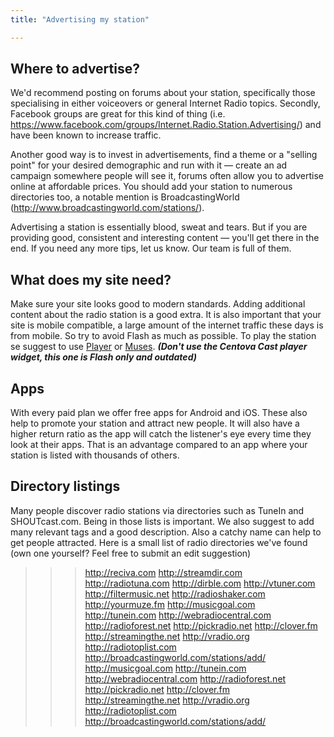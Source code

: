 ```yaml
---
title: "Advertising my station"

---
```


## Where to advertise?

We'd recommend posting on forums about your station, specifically those specialising in either voiceovers or general Internet Radio topics. Secondly, Facebook groups are great for this kind of thing (i.e. https://www.facebook.com/groups/Internet.Radio.Station.Advertising/) and have been known to increase traffic. 

Another good way is to invest in advertisements, find a theme or a "selling point" for your desired demographic and run with it — create an ad campaign somewhere people will see it, forums often allow you to advertise online at affordable prices. You should add your station to numerous directories too, a notable mention is BroadcastingWorld (http://www.broadcastingworld.com/stations/).

Advertising a station is essentially blood, sweat and tears. But if you are providing good, consistent and interesting content — you'll get there in the end. If you need any more tips, let us know. Our team is full of them.

## What does my site need?

Make sure your site looks good to modern standards. Adding additional content about the radio station is a good extra. 
It is also important that your site is mobile compatible, a large amount of the internet traffic these days is from mobile. So try to avoid Flash as much as possible. To play the station se suggest to use [Player](doc:player) or [Muses](https://muses.org). ***(Don't use the Centova Cast player widget, this one is Flash only and outdated)*** 

## Apps

With every paid plan we offer free apps for Android and iOS. These also help to promote your station and attract new people. It will also have a higher return ratio as the app will catch the listener's eye every time they look at their apps. That is an advantage compared to an app where your station is listed with thousands of others.

## Directory listings

Many people discover radio stations via directories such as TuneIn and SHOUTcast.com. Being in those lists is important. We also suggest to add many relevant tags and a good description. Also a catchy name can help to get people attracted. 
Here is a small list of radio directories we've found (own one yourself? Feel free to submit an edit suggestion)

>>>http://reciva.com
http://streamdir.com
http://radiotuna.com
http://dirble.com
http://vtuner.com
http://filtermusic.net
http://radioshaker.com
http://yourmuze.fm
http://musicgoal.com
http://tunein.com
http://webradiocentral.com
http://radioforest.net
http://pickradio.net
http://clover.fm
http://streamingthe.net
http://vradio.org
http://radiotoplist.com
http://broadcastingworld.com/stations/add/
http://musicgoal.com
http://tunein.com
http://webradiocentral.com
http://radioforest.net
http://pickradio.net
http://clover.fm
http://streamingthe.net
http://vradio.org
http://radiotoplist.com
http://broadcastingworld.com/stations/add/
